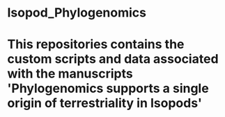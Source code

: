 # Isopod_Phylogenomics

# This repositories contains the custom scripts and data associated with the manuscripts 'Phylogenomics supports a single origin of terrestriality in Isopods'
